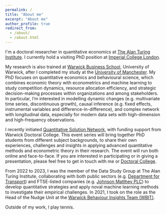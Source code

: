 ```yaml
---
permalink: /
title: "About me"
excerpt: "About me"
author_profile: true
redirect_from: 
  - /about/
  - /about.html
---
```


I'm a doctoral researcher in quantitative economics at [The Alan Turing Institute](https://www.turing.ac.uk/). I currently hold a visiting PhD position at [Imperial College London](https://www.imperial.ac.uk/).

My research is also trained at [Warwick Business School](https://www.wbs.ac.uk/), University of Warwick, after I completed my study at the [University of Manchester](https://www.manchester.ac.uk/). My PhD focuses on quantitative economics and behavioural science, which combines economic theory with econometrics and machine learning to study competition dynamics, resource allocation efficiency, and strategic decision-making processes within organizations and among stakeholders. In particular, I’m interested in modelling dynamic changes (e.g. multivariate time series, discontinuous growth), causal inference (e.g. fixed effects, instrumental variables and difference-in-difference), and complex network with longitudinal data, especially for modern data sets with high-dimension and high-frequency observations.

I recently initiated [Quantitative Solution Network](https://warwick.ac.uk/services/dc/phdlife/phdnetworks/quantitativesolutions), with funding support from Warwick Doctoral College. This event series will bring together PhD students from different subject backgrounds, to share their own experiences, challenges and insights in applying advanced quantitative methods and econometric theory in their research. The event will run both online and face-to-face. If you are interested in participating or in giving a presentation, please feel free to get in touch with me or [Doctoral College](mailto:doctoralcollege@warwick.ac.uk). 

From 2022 to 2023, I was the member of the Data Study Group at The Alan Turing Institute, collaborating with both public sectors (e.g. [Department for Transport](https://www.gov.uk/government/organisations/department-for-transport)) and FTSE-listed companies (e.g. [Johnson Matthey PLC](https://matthey.com/)) to develop quantitative strategies and apply noval machine learning methods to investigate their empirical challenges. In 2021, I took on the role as the Head of the Nudge Unit at the [Warwick Behaviour Insights Team (WBIT)](https://warwick.ac.uk/research/priorities/behaviour-brain-society/research/wbit/). 

Outside of my work, I play tennis. 






